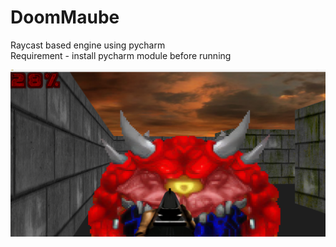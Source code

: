 # DoomMaube
 Raycast based engine using pycharm<br>
 Requirement - install pycharm module before running

[![Watch the video](https://raw.githubusercontent.com/AnyaMusk/DoomMaube/main/Video/thumbnail.png)](https://raw.githubusercontent.com/AnyaMusk/DoomMaube/main/Video/Video.mp4)